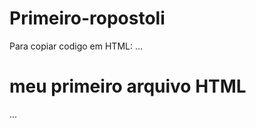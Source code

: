 # Primeiro-ropostoli

Para copiar codigo em HTML:
...
<html>
<h1>meu primeiro arquivo HTML</h1>
...
